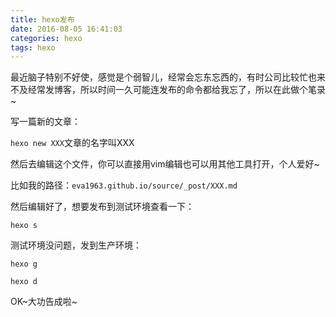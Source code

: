 ```yaml
---
title: hexo发布
date: 2016-08-05 16:41:03
categories: hexo
tags: hexo
---
```


最近脑子特别不好使，感觉是个弱智儿，经常会忘东忘西的，有时公司比较忙也来不及经常发博客，所以时间一久可能连发布的命令都给我忘了，所以在此做个笔录~

写一篇新的文章：

`hexo new XXX`文章的名字叫XXX

然后去编辑这个文件，你可以直接用vim编辑也可以用其他工具打开，个人爱好~

比如我的路径：`eva1963.github.io/source/_post/XXX.md`

然后编辑好了，想要发布到测试环境查看一下：

`hexo s`

测试环境没问题，发到生产环境：

`hexo g`

`hexo d`

OK~大功告成啦~